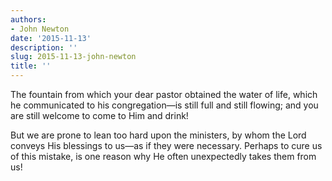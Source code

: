 ```yaml
---
authors:
- John Newton
date: '2015-11-13'
description: ''
slug: 2015-11-13-john-newton
title: ''
---
```

The fountain from which your dear pastor obtained the water of life, which he communicated to his congregation—is still full and still flowing; and you are still welcome to come to Him and drink! 

But we are prone to lean too hard upon the ministers, by whom the Lord conveys His blessings to us—as if they were necessary. Perhaps to cure us of this mistake, is one reason why He often unexpectedly takes them from us!



